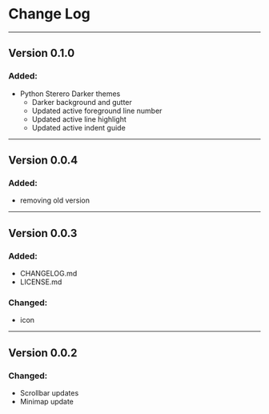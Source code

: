 # Change Log


---
## Version 0.1.0

### Added:
- Python Sterero Darker themes
  - Darker background and gutter
  - Updated active foreground line number
  - Updated active line highlight
  - Updated active indent guide



---
## Version 0.0.4

### Added:
- removing old version


---
## Version 0.0.3

### Added:
- CHANGELOG.md
- LICENSE.md

### Changed:
- icon

---
## Version 0.0.2

### Changed:
- Scrollbar updates
- Minimap update
